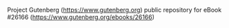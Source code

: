 Project Gutenberg (https://www.gutenberg.org) public repository for eBook #26166 (https://www.gutenberg.org/ebooks/26166)
